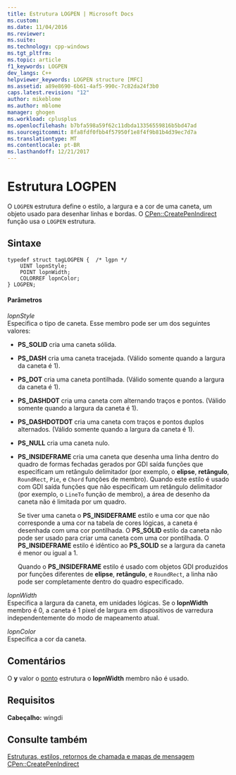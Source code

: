 ```yaml
---
title: Estrutura LOGPEN | Microsoft Docs
ms.custom: 
ms.date: 11/04/2016
ms.reviewer: 
ms.suite: 
ms.technology: cpp-windows
ms.tgt_pltfrm: 
ms.topic: article
f1_keywords: LOGPEN
dev_langs: C++
helpviewer_keywords: LOGPEN structure [MFC]
ms.assetid: a89e8690-6b61-4af5-990c-7c82da24f3b0
caps.latest.revision: "12"
author: mikeblome
ms.author: mblome
manager: ghogen
ms.workload: cplusplus
ms.openlocfilehash: b7bfa598a59f62c11dbda13356559816b5bd47ad
ms.sourcegitcommit: 8fa8fdf0fbb4f57950f1e8f4f9b81b4d39ec7d7a
ms.translationtype: MT
ms.contentlocale: pt-BR
ms.lasthandoff: 12/21/2017
---
```

# <a name="logpen-structure"></a>Estrutura LOGPEN
O `LOGPEN` estrutura define o estilo, a largura e a cor de uma caneta, um objeto usado para desenhar linhas e bordas. O [CPen::CreatePenIndirect](../../mfc/reference/cpen-class.md#createpenindirect) função usa o `LOGPEN` estrutura.  
  
## <a name="syntax"></a>Sintaxe  
  
```  
typedef struct tagLOGPEN {  /* lgpn */  
    UINT lopnStyle;  
    POINT lopnWidth;  
    COLORREF lopnColor;  
} LOGPEN;  
```  
  
#### <a name="parameters"></a>Parâmetros  
 *lopnStyle*  
 Especifica o tipo de caneta. Esse membro pode ser um dos seguintes valores:  
  
- **PS_SOLID** cria uma caneta sólida.  
  
- **PS_DASH** cria uma caneta tracejada. (Válido somente quando a largura da caneta é 1).  
  
- **PS_DOT** cria uma caneta pontilhada. (Válido somente quando a largura da caneta é 1).  
  
- **PS_DASHDOT** cria uma caneta com alternando traços e pontos. (Válido somente quando a largura da caneta é 1).  
  
- **PS_DASHDOTDOT** cria uma caneta com traços e pontos duplos alternados. (Válido somente quando a largura da caneta é 1).  
  
- **PS_NULL** cria uma caneta nulo.  
  
- **PS_INSIDEFRAME** cria uma caneta que desenha uma linha dentro do quadro de formas fechadas gerados por GDI saída funções que especificam um retângulo delimitador (por exemplo, o **elipse**, **retângulo**, `RoundRect`, `Pie`, e `Chord` funções de membro). Quando este estilo é usado com GDI saída funções que não especificam um retângulo delimitador (por exemplo, o `LineTo` função de membro), a área de desenho da caneta não é limitada por um quadro.  
  
     Se tiver uma caneta o **PS_INSIDEFRAME** estilo e uma cor que não corresponde a uma cor na tabela de cores lógicas, a caneta é desenhada com uma cor pontilhada. O **PS_SOLID** estilo da caneta não pode ser usado para criar uma caneta com uma cor pontilhada. O **PS_INSIDEFRAME** estilo é idêntico ao **PS_SOLID** se a largura da caneta é menor ou igual a 1.  
  
     Quando o **PS_INSIDEFRAME** estilo é usado com objetos GDI produzidos por funções diferentes de **elipse**, **retângulo**, e `RoundRect`, a linha não pode ser completamente dentro do quadro especificado.  
  
 *lopnWidth*  
 Especifica a largura da caneta, em unidades lógicas. Se o **lopnWidth** membro é 0, a caneta é 1 pixel de largura em dispositivos de varredura independentemente do modo de mapeamento atual.  
  
 *lopnColor*  
 Especifica a cor da caneta.  
  
## <a name="remarks"></a>Comentários  
 O **y** valor o [ponto](../../mfc/reference/point-structure1.md) estrutura o **lopnWidth** membro não é usado.  
  
## <a name="requirements"></a>Requisitos  
 **Cabeçalho:** wingdi  
  
## <a name="see-also"></a>Consulte também  
 [Estruturas, estilos, retornos de chamada e mapas de mensagem](../../mfc/reference/structures-styles-callbacks-and-message-maps.md)   
 [CPen::CreatePenIndirect](../../mfc/reference/cpen-class.md#createpenindirect)

